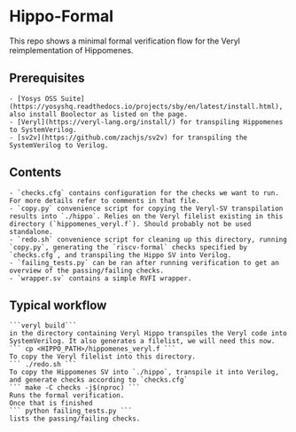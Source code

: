 # Hippo-Formal
This repo shows a minimal formal verification flow for the Veryl reimplementation of Hippomenes.

## Prerequisites
    - [Yosys OSS Suite](https://yosyshq.readthedocs.io/projects/sby/en/latest/install.html), also install Boolector as listed on the page.
    - [Veryl](https://veryl-lang.org/install/) for transpiling Hippomenes to SystemVerilog.
    - [sv2v](https://github.com/zachjs/sv2v) for transpiling the SystemVerilog to Verilog.
## Contents
    - `checks.cfg` contains configuration for the checks we want to run. For more details refer to comments in that file.
    - `copy.py` convenience script for copying the Veryl-SV transpilation results into `./hippo`. Relies on the Veryl filelist existing in this directory (`hippomenes_veryl.f`). Should probably not be used standalone.
    - `redo.sh` convenience script for cleaning up this directory, running `copy.py`, generating the `riscv-formal` checks specified by `checks.cfg`, and transpiling the Hippo SV into Verilog.
    - `failing_tests.py` can be ran after running verification to get an overview of the passing/failing checks.
    - `wrapper.sv` contains a simple RVFI wrapper.

## Typical workflow

    ```veryl build```
    in the directory containing Veryl Hippo transpiles the Veryl code into SystemVerilog. It also generates a filelist, we will need this now.
    ``` cp <HIPPO_PATH>/hippomenes_veryl.f ```
    To copy the Veryl filelist into this directory.
    ``` ./redo.sh ```
    To copy the Hippomenes SV into `./hippo`, transpile it into Verilog, and generate checks according to `checks.cfg`
    ``` make -C checks -j$(nproc) ```
    Runs the formal verification.
    Once that is finished
    ``` python failing_tests.py ```
    lists the passing/failing checks.

